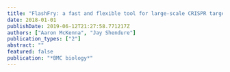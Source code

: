 ```yaml
---
title: "FlashFry: a fast and flexible tool for large-scale CRISPR target design"
date: 2018-01-01
publishDate: 2019-06-12T21:27:58.771217Z
authors: ["Aaron McKenna", "Jay Shendure"]
publication_types: ["2"]
abstract: ""
featured: false
publication: "*BMC biology*"
---
```


